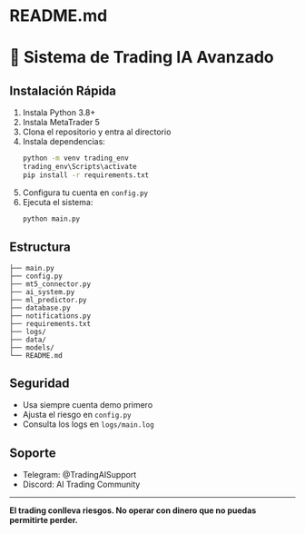# README.md

# 🚀 Sistema de Trading IA Avanzado

## Instalación Rápida

1. Instala Python 3.8+
2. Instala MetaTrader 5
3. Clona el repositorio y entra al directorio
4. Instala dependencias:
   ```bash
   python -m venv trading_env
   trading_env\Scripts\activate
   pip install -r requirements.txt
   ```
5. Configura tu cuenta en `config.py`
6. Ejecuta el sistema:
   ```bash
   python main.py
   ```

## Estructura
```
├── main.py
├── config.py
├── mt5_connector.py
├── ai_system.py
├── ml_predictor.py
├── database.py
├── notifications.py
├── requirements.txt
├── logs/
├── data/
├── models/
└── README.md
```

## Seguridad
- Usa siempre cuenta demo primero
- Ajusta el riesgo en `config.py`
- Consulta los logs en `logs/main.log`

## Soporte
- Telegram: @TradingAISupport
- Discord: AI Trading Community

---
**El trading conlleva riesgos. No operar con dinero que no puedas permitirte perder.**
